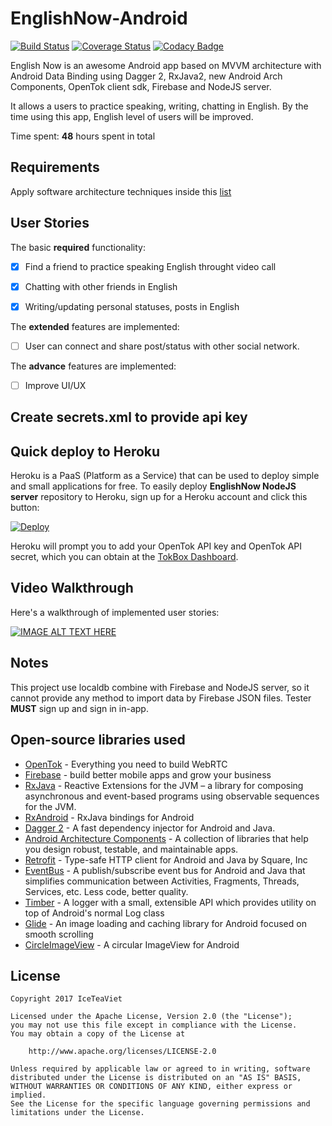 # EnglishNow-Android

[![Build Status](https://travis-ci.org/HCMUS-AssignmentWarehouse/EnglishNow-Android-MVVM.svg?branch=master)](https://travis-ci.org/HCMUS-AssignmentWarehouse/EnglishNow-Android-MVVM) [![Coverage Status](https://coveralls.io/repos/github/HCMUS-AssignmentWarehouse/EnglishNow-Android-MVVM/badge.svg?branch=master)](https://coveralls.io/github/HCMUS-AssignmentWarehouse/EnglishNow-Android-MVVM?branch=master) [![Codacy Badge](https://api.codacy.com/project/badge/Grade/2d20119e49e2458bbb2dfc9dcd662c40)](https://www.codacy.com/app/nhoxbypass/EnglishNow-Android-MVVM?utm_source=github.com&amp;utm_medium=referral&amp;utm_content=HCMUS-AssignmentWarehouse/EnglishNow-Android-MVVM&amp;utm_campaign=Badge_Grade)

English Now is an awesome Android app based on MVVM architecture with Android Data Binding using Dagger 2, RxJava2, new Android Arch Components, OpenTok client sdk, Firebase and NodeJS server.

It allows a users to practice speaking, writing, chatting in English. By the time using this app, English level of users will be improved.

Time spent: **48** hours spent in total

## Requirements
Apply software architecture techniques inside this [list](https://github.com/HCMUS-AssignmentWarehouse/EnglishNow-Android-MVVM/blob/master/requirement.md)

## User Stories

The basic **required** functionality:

* [x] Find a friend to practice speaking English throught video call
* [x] Chatting with other friends in English
* [x] Writing/updating personal statuses, posts in English


The **extended** features are implemented:

* [ ] User can connect and share post/status with other social network.

The **advance** features are implemented:

* [ ] Improve UI/UX


## Create secrets.xml to provide api key

## Quick deploy to Heroku

Heroku is a PaaS (Platform as a Service) that can be used to deploy simple and small applications for free. To easily deploy **EnglishNow NodeJS server** repository to Heroku, sign up for a Heroku account and click this button:

<a href="https://heroku.com/deploy?template=https://github.com/opentok/learning-opentok-node/" target="_blank">
<img src="https://www.herokucdn.com/deploy/button.png" alt="Deploy">
</a>

Heroku will prompt you to add your OpenTok API key and OpenTok API secret, which you can
obtain at the [TokBox Dashboard](https://dashboard.tokbox.com/keys).

## Video Walkthrough

Here's a walkthrough of implemented user stories:

[![IMAGE ALT TEXT HERE](https://img.youtube.com/vi/Sw4Gj1eF8is/0.jpg)](https://www.youtube.com/watch?v=Sw4Gj1eF8is)

## Notes

This project use localdb combine with Firebase and NodeJS server, so it cannot provide any method to import data by Firebase JSON files.
Tester **MUST** sign up and sign in in-app.

## Open-source libraries used

- [OpenTok](https://tokbox.com/) - Everything you need to build WebRTC
- [Firebase](https://github.com/firebase/) - build better mobile apps and grow your business
- [RxJava](https://github.com/ReactiveX/RxJava) - Reactive Extensions for the JVM – a library for composing asynchronous and event-based programs using observable sequences for the JVM.
- [RxAndroid](https://github.com/ReactiveX/Rxandroid) - RxJava bindings for Android
- [Dagger 2](https://github.com/google/dagger) - A fast dependency injector for Android and Java.
- [Android Architecture Components](https://developer.android.com/topic/libraries/architecture/index.html) - A collection of libraries that help you design robust, testable, and maintainable apps.
- [Retrofit](https://github.com/square/retrofit) - Type-safe HTTP client for Android and Java by Square, Inc
- [EventBus](https://github.com/greenrobot/EventBus) - A publish/subscribe event bus for Android and Java that simplifies communication between Activities, Fragments, Threads, Services, etc. Less code, better quality.
- [Timber](https://github.com/JakeWharton/timber) - A logger with a small, extensible API which provides utility on top of Android's normal Log class
- [Glide](https://github.com/bumptech/glide) - An image loading and caching library for Android focused on smooth scrolling
- [CircleImageView](https://github.com/hdodenhof/CircleImageView) - A circular ImageView for Android


## License

    Copyright 2017 IceTeaViet

    Licensed under the Apache License, Version 2.0 (the "License");
    you may not use this file except in compliance with the License.
    You may obtain a copy of the License at

        http://www.apache.org/licenses/LICENSE-2.0

    Unless required by applicable law or agreed to in writing, software
    distributed under the License is distributed on an "AS IS" BASIS,
    WITHOUT WARRANTIES OR CONDITIONS OF ANY KIND, either express or implied.
    See the License for the specific language governing permissions and
    limitations under the License.
